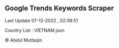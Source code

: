 

## Google Trends Keywords Scraper 
 
Last Update 07-12-2022 , 02:38:51

Country List :
VIETNAM.json



© Abdul Muttaqin 
